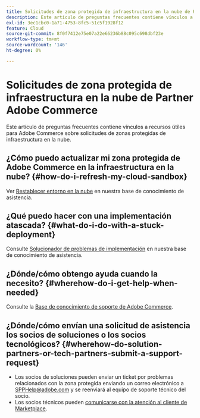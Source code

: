 ```yaml
---
title: Solicitudes de zona protegida de infraestructura en la nube de Partner Adobe Commerce
description: Este artículo de preguntas frecuentes contiene vínculos a recursos útiles para Adobe Commerce sobre solicitudes de zonas protegidas de infraestructura en la nube.
exl-id: 3ec1cbc0-1a71-4753-8fc5-51c5f1928f12
feature: Cloud
source-git-commit: 8f0f7412e75e07a22e66236b88c095c698dbf23e
workflow-type: tm+mt
source-wordcount: '146'
ht-degree: 0%

---
```


# Solicitudes de zona protegida de infraestructura en la nube de Partner Adobe Commerce

Este artículo de preguntas frecuentes contiene vínculos a recursos útiles para Adobe Commerce sobre solicitudes de zonas protegidas de infraestructura en la nube.

## ¿Cómo puedo actualizar mi zona protegida de Adobe Commerce en la infraestructura en la nube? {#how-do-i-refresh-my-cloud-sandbox}

Ver [Restablecer entorno en la nube](/help/how-to/general/reset-environment-on-cloud.md) en nuestra base de conocimiento de asistencia.

## ¿Qué puedo hacer con una implementación atascada? {#what-do-i-do-with-a-stuck-deployment}

Consulte [Solucionador de problemas de implementación](/help/troubleshooting/deployment/magento-deployment-troubleshooter.md) en nuestra base de conocimiento de asistencia.

## ¿Dónde/cómo obtengo ayuda cuando la necesito? {#wherehow-do-i-get-help-when-needed}

Consulte la [Base de conocimiento de soporte de Adobe Commerce](https://support.magento.com/hc/en-us).

## ¿Dónde/cómo envían una solicitud de asistencia los socios de soluciones o los socios tecnológicos? {#wherehow-do-solution-partners-or-tech-partners-submit-a-support-request}

* Los socios de soluciones pueden enviar un ticket por problemas relacionados con la zona protegida enviando un correo electrónico a [SPPHelp@adobe.com](mailto:SPPHelp@adobe.com) y se reenviará al equipo de soporte técnico del socio.
* Los socios técnicos pueden [comunicarse con la atención al cliente de Marketplace](mailto:commercemarketplacesupport@adobe.com).

